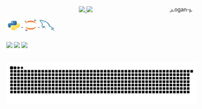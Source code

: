 <div align="center">
  <a href="https://github.com/KevinLoganCamargo">
  <img height="140em" src="https://github-readme-stats.vercel.app/api?username=KevinLoganCamargo&show_icons=true&theme=dracula&include_all_commits=true&count_private=true"/>
  <img height="140em" src="https://github-readme-stats.vercel.app/api/top-langs/?username=KevinLoganCamargo&layout=compact&langs_count=7&theme=dracula"/>
  <img align="right" alt="Logan-pic" height="150" style="border-radius:50px;" src="https://i.pinimg.com/originals/30/0d/20/300d2037298c89e407d54c86bfe1e917.jpg?width=676&height=676">
</div>
<div style="display: inline_block"><br>
  <img align="center" alt="logan-Python" height="30" width="40" src="https://raw.githubusercontent.com/devicons/devicon/master/icons/python/python-original.svg">
  <img align="center" alt="logan-Python" height="30" width="40" src="https://raw.githubusercontent.com/devicons/devicon/master/icons/jupyter/jupyter-original.svg">
  <img align="center" alt="logan-Python" height="30" width="40" src="https://raw.githubusercontent.com/devicons/devicon/master/icons/mysql/mysql-original.svg">
</div>
  
  ##
 
<div> 
  <a href="https://www.instagram.com/kevin_log4n/" target="_blank"><img src="https://img.shields.io/badge/-Instagram-%23E4405F?style=for-the-badge&logo=instagram&logoColor=white" target="_blank"></a>
  <a href = "mailto:kevinlogancamargo77@gmail.com"><img src="https://img.shields.io/badge/-Gmail-%23333?style=for-the-badge&logo=gmail&logoColor=white" target="_blank"></a>
  <a href="https://www.linkedin.com/in/kevin-logan-9b0732212/" target="_blank"><img src="https://img.shields.io/badge/-LinkedIn-%230077B5?style=for-the-badge&logo=linkedin&logoColor=white" target="_blank"></a> 
 
  ![Snake animation](https://github.com/KevinLoganCamargo/KevinLoganCamargo/blob/output/github-contribution-grid-snake.svg)
 
</div>

